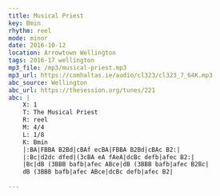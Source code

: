 ```yaml
---
title: Musical Priest
key: Bmin
rhythm: reel
mode: minor
date: 2016-10-12
location: Arrowtown Wellington
tags: 2016-17 wellington 
mp3_file: /mp3/musical-priest.mp3
mp3_url: https://comhaltas.ie/audio/cl323/cl323_7_64K.mp3
abc_source: Wellington
abc_url: https://thesession.org/tunes/221
abc: |
    X: 1
    T: The Musical Priest
    R: reel
    M: 4/4
    L: 1/8
    K: Bmin
    |:BA|FBBA B2Bd|cBAf ecBA|FBBA B2Bd|cBAc B2:|
    |:Bc|d2dc dfed|(3cBA eA fAeA|dcBc defb|afec B2:|
    |Bc|dB (3BBB bafb|afec ABce|dB (3BBB bafb|afec B2Bc|
    dB (3BBB bafb|afec ABce|dcBc defb|afec B2|
    
---
```


